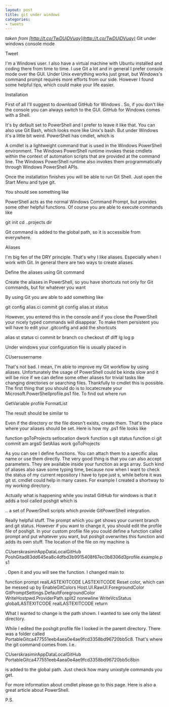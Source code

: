 ```yaml
---
layout: post
title: git under windows
categories:
- tweets
---
```

*taken from [http://t.co/TwDUjDVuqy](http://t.co/TwDUjDVuqy)*
Git under windows console mode

Tweet

I'm a Windows user. I also have a virtual machine with Ubuntu installed and coding there from time to time. I use Git a lot and in general I prefer console mode over the GUI. Under Unix everything works just great, but Windows's command prompt requires more efforts from our side. However I found some helpful tips, which could make your life easier.

Installation

First of all I'll suggest to download GitHub for Windows . So, if you don't like the console you can always switch to the GUI. GitHub for Windows comes with a Shell.

It's by default set to PowerShell and I prefer to leave it like that. You can also use Git Bash, which looks more like Unix's bash. But under Windows it's a little bit weird. PowerShell has cmdlet, which is

A cmdlet is a lightweight command that is used in the Windows PowerShell environment. The Windows PowerShell runtime invokes these cmdlets within  the context of automation scripts that are provided at the command line.  The Windows PowerShell runtime also invokes them programmatically through  Windows PowerShell APIs.

Once the installation finishes you will be able to run Git Shell. Just open the Start Menu and type git.

You should see something like

PowerShell acts as the normal Windows Command Prompt, but provides some other helpful functions. Of course you are able to execute commands like

git init cd ..projects dir

Git command is added to the global path, so it is accessible from everywhere.

Aliases

I'm big fen of the DRY principle. That's why I like aliases. Especially when I work with Git. In general there are two ways to create aliases.

Define the aliases using Git command

Create the aliases in PowerShell, so you have shortcuts not only for Git commands, but for whatever you want

By using Git you are able to add something like

git config alias.ci commit git config alias.st status

However, you entered this in the console and if you close the PowerShell your nicely typed commands will disappear. To make them persistent you will have to edit your .gitconfig and add the shortcuts

alias   st  status   ci  commit   br  branch   co  checkout   df  diff   lg  log p

Under windows your configuration file is usually placed in

CUsersusername

That's not bad. I mean, I'm able to improve my Git workflow by using aliases. Unfortunately the usage of PowerShell could be kinda slow and it will be nice if we can define some other aliases for trivial tasks like changing directories or searching files. Thankfully to cmdlet this is possible. The first thing that you should do is to locatecreate your Microsoft.PowerShellprofile.ps1 file. To find out where run

GetVariable profile  FormatList

The result should be similar to

Even if the directory or the file doesn't exists, create them. That's the place where your aliases should be set. Here is how my .ps1 file looks like

function goToProjects   setlocation dwork  function s   git status  function ci   git commit am args0  SetAlias work goToProjects

As you can see I define functions. You can attach them to a specific alias name or use them directly. The very good thing is that you can also accept parameters. They are available inside your function as args array. Such kind of aliases also save some typing time, because now when I want to check the status of my current repository I have to type just s, while before it was git st. cmdlet could help in many cases. For example I created a shortway to my working directory.

Actually what is happening while you install GitHub for windows is that it adds a tool called poshgit which is

.. a set of PowerShell scripts which provide GitPowerShell integration.

Really helpful stuff. The prompt which you get shows your current branch and git status. However if you want to change it, you should edit the profile file of poshgit. In your custom profile file you could define a function called prompt and put whatever you want, but poshgit overwrites this function and adds its own stuff. The location of the file on my machine is

CUserskrasimirAppDataLocalGitHub PoshGitad83dd645ea8c4dfbd3b9915408f67ec0b8306d3profile.example.ps1

. Open it and you will see the function. I changed main to

function prompt      realLASTEXITCODE  LASTEXITCODE       Reset color, which can be messed up by EnableGitColors     Host.UI.RawUI.ForegroundColor  GitPromptSettings.DefaultForegroundColor      WriteHostpwd.ProviderPath.split2   nonewline      WriteVcsStatus      globalLASTEXITCODE  realLASTEXITCODE     return   

What I wanted to change is the path shown. I wanted to see only the latest directory.

While I edited the poshgit profile file I looked in the parent directory. There was a folder called PortableGitca477551eeb4aea0e4ae9fcd3358bd96720bb5c8. That's where the git command comes from. I.e.

CUserskrasimirAppDataLocalGitHub PortableGitca477551eeb4aea0e4ae9fcd3358bd96720bb5c8bin

is added to the global path. Just check how many unixstyle commands you get.

For more information about cmdlet please go to this page. Here is also a great article about PowerShell.

P.S.

